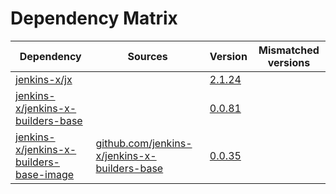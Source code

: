 # Dependency Matrix

Dependency | Sources | Version | Mismatched versions
---------- | ------- | ------- | -------------------
[jenkins-x/jx](https://github.com/jenkins-x/jx) |  | [2.1.24](https://github.com/jenkins-x/jx/releases/tag/v2.1.24) | 
[jenkins-x/jenkins-x-builders-base](https://github.com/jenkins-x/jenkins-x-builders-base) |  | [0.0.81](https://github.com/jenkins-x/jenkins-x-builders-base/releases/tag/v0.0.81) | 
[jenkins-x/jenkins-x-builders-base-image](https://github.com/jenkins-x/jenkins-x-builders-base-image) | [github.com/jenkins-x/jenkins-x-builders-base](https://github.com/jenkins-x/jenkins-x-builders-base) | [0.0.35]() | 
